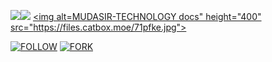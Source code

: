 <a><img src='https://i.imgur.com/LyHic3i.gif'/></a><a><img src='https://i.imgur.com/LyHic3i.gif'/></a>
<a href="https://github.com/Mudasirking95/TeamMSTBOT95">
    <img alt=MUDASIR-TECHNOLOGY docs" height="400" src="https://files.catbox.moe/71pfke.jpg">
  </a>
</p>
<a href='https://whatsapp.com/channel/0029VavOG5W4CrfiM7zHWI30' target="_blank"><img alt='FOLLOW' src='https://img.shields.io/badge/-WHATSAPP-green?style=for-the-badge&logo=Whatsapp&logoColor=white'/></a>
<a href='https://github.com/SahilKing71/MUDASIR-TECHNOLOGY/fork' target="_blank"><img alt='FORK' src='https://img.shields.io/badge/-FORK-black?style=for-the-badge&logo=Github&logoColor=white'/></a>
